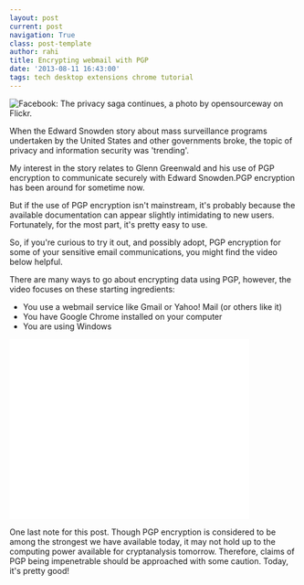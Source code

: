 ```yaml
---
layout: post
current: post
navigation: True
class: post-template
author: rahi
title: Encrypting webmail with PGP
date: '2013-08-11 16:43:00'
tags: tech desktop extensions chrome tutorial
---
```


![Facebook: The privacy saga continues, a photo by opensourceway on Flickr.][1]

When the Edward Snowden story about mass surveillance programs undertaken by the United States and other governments broke, the topic of privacy and information security was 'trending'.

My interest in the story relates to Glenn Greenwald and his use of PGP encryption to communicate securely with Edward Snowden.PGP encryption has been around for sometime now.

But if the use of PGP encryption isn't mainstream, it's probably because  the available documentation can appear slightly intimidating to new users. Fortunately, for the most part, it's pretty easy to use.

So, if you're curious to try it out, and possibly adopt, PGP encryption for some of your sensitive email communications, you might find the video below helpful.

There are many ways to go about encrypting data using PGP, however, the video focuses on these starting ingredients:

- You use a webmail service like Gmail or Yahoo! Mail (or others like it)
- You have Google Chrome installed on your computer
- You are using Windows

<iframe width="420" height="315" src="//www.youtube.com/embed/_CkLDSHfRqQ" frameborder="0" allowfullscreen></iframe>

One last note for this post. Though PGP encryption is considered to be among the strongest we have available today, it may not hold up to the computing power available for cryptanalysis  tomorrow. Therefore, claims of PGP being impenetrable should be approached with some caution. Today, it's pretty good!  

[1]: https://lh3.googleusercontent.com/XnR9SNaVIj3315ND3di_MDxQPtbywZL4suitiVgFoTKKKybr1Hbamj73CavrWds_r5bYDg2TB0aVL5vWWC82X1iuxHlnlAoywMM4cbGm7hxyCLGvMPpb7mOgLmG6BMkZqz1L1lTpTEhfAuEr_jneG3ucYtFzngp8nUDadveLTX7u6DJKM6gRM6CF2YoYLD2GKebwEV9WbjHeKNB6xObMRD7pJpguT2dF_nl4cLG8lw2h1-ViEnURysE1ARhyd9G-WCKvBiiQeSigWuMEu51ijTmkCZuJI5d9XX2O02H83RccAfaoE109qZ3Y3IhS5c3CMDdIg5h635gr9pmoOz_OoAqZ8GAqX-3bYsL008WUzceRS4TjTBGPtMIQOO0tTycr-6Hf6p-mpWYe7upEMaSCe2MBZeQ8YUZU36B7Yo08dC0Uvw2ccmNCl5R0vCQIr9yJfkqUzWlqJFe4wQk_hP0ghcgUDVn2R6gDVzWxdeNWE20iPRNROHAvXM_kE-lO4p3UZjUvjYOJTmpy9tUmXekRzIOO8kt1L0lgSNHXN7FEup8gRhr_ST62SwEvdOZDXndl77hD5pl7OBWlCEXEtGiWrzkPqfBtBbj-5BGiAdAL2vJtCnCD25h4Cw=w500-h281-no
